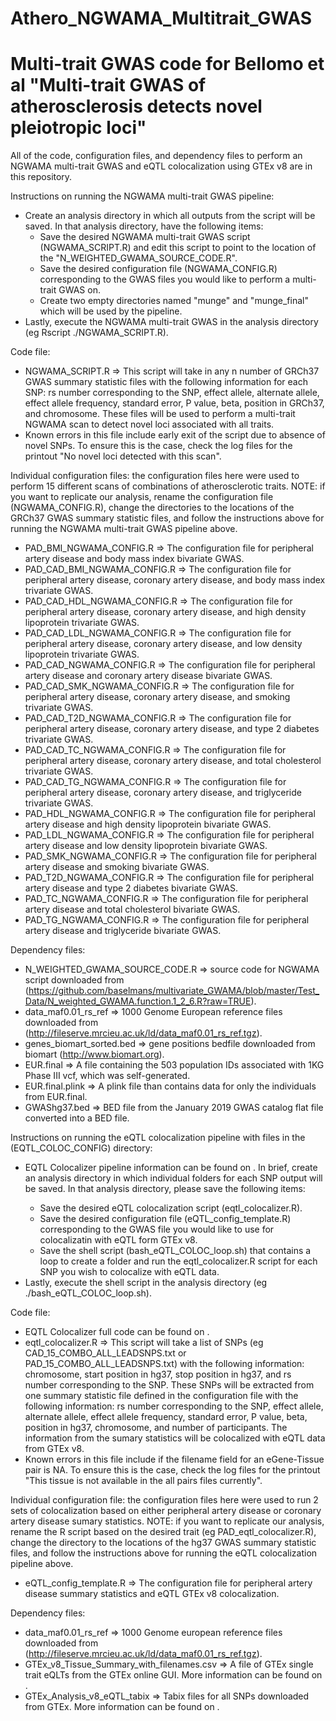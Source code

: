 # Athero_NGWAMA_Multitrait_GWAS
# Multi-trait GWAS code for Bellomo et al "Multi-trait GWAS of atherosclerosis detects novel pleiotropic loci"
All of the code, configuration files, and dependency files to perform an NGWAMA multi-trait GWAS and eQTL colocalization using GTEx v8 are in this repository. 

Instructions on running the NGWAMA multi-trait GWAS pipeline: 
  - Create an analysis directory in which all outputs from the script will be saved. In that analysis directory, have the following items:
    - Save the desired NGWAMA multi-trait GWAS script (NGWAMA_SCRIPT.R) and edit this script to point to the location of the  "N_WEIGHTED_GWAMA_SOURCE_CODE.R". 
    - Save the desired configuration file (NGWAMA_CONFIG.R) corresponding to the GWAS files you would like to perform a multi-trait GWAS on. 
    - Create two empty directories named "munge" and "munge_final" which will be used by the pipeline.  
  - Lastly, execute the NGWAMA multi-trait GWAS in the analysis directory (eg Rscript ./NGWAMA_SCRIPT.R). 

Code file:
  - NGWAMA_SCRIPT.R => This script will take in any n number of GRCh37 GWAS summary statistic files with the following information for each SNP: rs number corresponding to the SNP, effect allele, alternate allele, effect allele frequency, standard error, P value, beta, position in GRCh37, and chromosome. These files will be used to perform a multi-trait NGWAMA scan to detect novel loci associated with all traits. 
  - Known errors in this file include early exit of the script due to absence of novel SNPs. To ensure this is the case, check the log files for the printout "No novel loci detected with this scan". 

Individual configuration files: the configuration files here were used to perform 15 different scans of combinations of atherosclerotic traits. NOTE: if you want to replicate our analysis, rename the configuration file (NGWAMA_CONFIG.R), change the directories to the locations of the GRCh37 GWAS summary statistic files, and follow the instructions above for running the NGWAMA multi-trait GWAS pipeline above. 
  - PAD_BMI_NGWAMA_CONFIG.R => The configuration file for peripheral artery disease and body mass index bivariate GWAS. 
  - PAD_CAD_BMI_NGWAMA_CONFIG.R => The configuration file for peripheral artery disease, coronary artery disease, and body mass index trivariate GWAS. 
  - PAD_CAD_HDL_NGWAMA_CONFIG.R => The configuration file for peripheral artery disease, coronary artery disease, and high density lipoprotein trivariate GWAS. 
  - PAD_CAD_LDL_NGWAMA_CONFIG.R => The configuration file for peripheral artery disease, coronary artery disease, and low density lipoprotein trivariate GWAS. 
  - PAD_CAD_NGWAMA_CONFIG.R => The configuration file for peripheral artery disease and coronary artery disease bivariate GWAS.
  - PAD_CAD_SMK_NGWAMA_CONFIG.R => The configuration file for peripheral artery disease, coronary artery disease, and smoking trivariate GWAS. 
  - PAD_CAD_T2D_NGWAMA_CONFIG.R => The configuration file for peripheral artery disease, coronary artery disease, and type 2 diabetes trivariate GWAS. 
  - PAD_CAD_TC_NGWAMA_CONFIG.R => The configuration file for peripheral artery disease, coronary artery disease, and total cholesterol trivariate GWAS. 
  - PAD_CAD_TG_NGWAMA_CONFIG.R => The configuration file for peripheral artery disease, coronary artery disease, and triglyceride trivariate GWAS. 
  - PAD_HDL_NGWAMA_CONFIG.R => The configuration file for peripheral artery disease and high density lipoprotein bivariate GWAS. 
  - PAD_LDL_NGWAMA_CONFIG.R => The configuration file for peripheral artery disease and low density lipoprotein bivariate GWAS. 
  - PAD_SMK_NGWAMA_CONFIG.R => The configuration file for peripheral artery disease and smoking bivariate GWAS. 
  - PAD_T2D_NGWAMA_CONFIG.R => The configuration file for peripheral artery disease and type 2 diabetes bivariate GWAS. 
  - PAD_TC_NGWAMA_CONFIG.R => The configuration file for peripheral artery disease and total cholesterol bivariate GWAS. 
  - PAD_TG_NGWAMA_CONFIG.R => The configuration file for peripheral artery disease and triglyceride bivariate GWAS. 

Dependency files:
  - N_WEIGHTED_GWAMA_SOURCE_CODE.R => source code for NGWAMA script downloaded from (https://github.com/baselmans/multivariate_GWAMA/blob/master/Test_Data/N_weighted_GWAMA.function.1_2_6.R?raw=TRUE).
  - data_maf0.01_rs_ref => 1000 Genome European reference files downloaded from (http://fileserve.mrcieu.ac.uk/ld/data_maf0.01_rs_ref.tgz). 
  - genes_biomart_sorted.bed => gene positions bedfile downloaded from biomart (http://www.biomart.org).  
  - EUR.final => A file containing the 503 population IDs associated with 1KG Phase III vcf, which was self-generated. 
  - EUR.final.plink => A plink file than contains data for only the individuals from EUR.final. 
  - GWAShg37.bed => BED file from the January 2019 GWAS catalog flat file converted into a BED file. 


  
Instructions on running the eQTL colocalization pipeline with files in the (EQTL_COLOC_CONFIG) directory:
  - EQTL Colocalizer pipeline information can be found on <brian github link>. In brief, create an analysis directory in which individual folders for each SNP output will be saved. In that analysis directory, please save the following items:
    - Save the desired eQTL colocalization script (eqtl_colocalizer.R). 
    - Save the desired configuration file (eQTL_config_template.R) corresponding to the GWAS file you would like to use for colocalizatin with eQTL form GTEx v8.
    - Save the shell script (bash_eQTL_COLOC_loop.sh) that contains a loop to create a folder and run the eqtl_colocalizer.R script for each SNP you wish to colocalize with eQTL data.  
- Lastly, execute the shell script in the analysis directory (eg ./bash_eQTL_COLOC_loop.sh). 
  
Code file:
  - EQTL Colocalizer full code can be found on <brian github link>. 
  - eqtl_colocalizer.R => This script will take a list of SNPs (eg CAD_15_COMBO_ALL_LEADSNPS.txt or PAD_15_COMBO_ALL_LEADSNPS.txt) with the following information: chromosome, start position in hg37, stop position in hg37, and rs number corresponding to the SNP. These SNPs will be extracted from one summary statistic file defined in the configuration file with the following information: rs number corresponding to the SNP, effect allele, alternate allele, effect allele frequency, standard error, P value, beta, position in hg37, chromosome, and number of participants. The information from the sumary statistics will be colocalized with eQTL data from GTEx v8. 
  - Known errors in this file include if the filename field for an eGene-Tissue pair is NA. To ensure this is the case, check the log files for the printout "This tissue is not available in the all pairs files currently". 

Individual configuration file: the configuration files here were used to run 2 sets of colocalization based on either peripheral artery disease or coronary artery disease sumary statistics. NOTE: if you want to replicate our analysis, rename the R script based on the desired trait (eg PAD_eqtl_colocalizer.R), change the directory to the locations of the hg37 GWAS summary statistic files, and follow the instructions above for running the eQTL colocalization pipeline above. 
  - eQTL_config_template.R => The configuration file for peripheral artery disease summary statistics and eQTL GTEx v8 colocalization. 

Dependency files:
  - data_maf0.01_rs_ref => 1000 Genome european reference files downloaded from (http://fileserve.mrcieu.ac.uk/ld/data_maf0.01_rs_ref.tgz). 
  - GTEx_v8_Tissue_Summary_with_filenames.csv => A file of GTEx single trait eQLTs from the GTEx online GUI. More information can be found on <brian github link>. 
  - GTEx_Analysis_v8_eQTL_tabix => Tabix files for all SNPs downloaded from GTEx. More information can be found on <brian github link>. 
